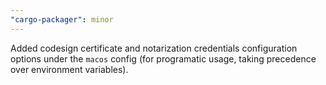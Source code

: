 ```yaml
---
"cargo-packager": minor
---
```


Added codesign certificate and notarization credentials configuration options under the `macos` config (for programatic usage, taking precedence over environment variables).
